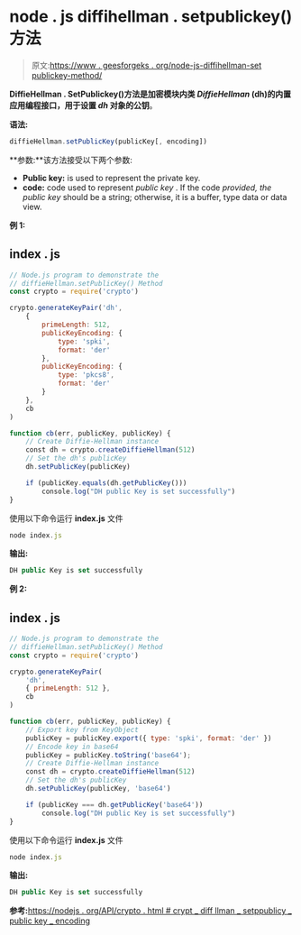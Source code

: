 # node . js diffihellman . setpublickey()方法

> 原文:[https://www . geesforgeks . org/node-js-diffihellman-set publickey-method/](https://www.geeksforgeeks.org/node-js-diffiehellman-setpublickey-method/)

**DiffieHellman . SetPublickey()**方法是加密模块内类 *DiffieHellman* (dh)的内置应用编程接口，用于设置 *dh* 对象的**公钥**。

**语法:**

```js
diffieHellman.setPublicKey(publicKey[, encoding])
```

**参数:**该方法接受以下两个参数:

*   **Public key:** is used to represent the private key.
*   **code:** code used to represent *public key* . If the code *provided, the public key* should be a string; otherwise, it is a buffer, type data or data view.

**例 1:**

## index . js

```js
// Node.js program to demonstrate the
// diffieHellman.setPublicKey() Method
const crypto = require('crypto')

crypto.generateKeyPair('dh',
    {
        primeLength: 512,
        publicKeyEncoding: {
            type: 'spki',
            format: 'der'
        },
        publicKeyEncoding: {
            type: 'pkcs8',
            format: 'der'
        }
    },
    cb
)

function cb(err, publicKey, publicKey) {
    // Create Diffie-Hellman instance
    const dh = crypto.createDiffieHellman(512)
    // Set the dh's publicKey
    dh.setPublicKey(publicKey)

    if (publicKey.equals(dh.getPublicKey()))
        console.log("DH public Key is set successfully")
}
```

使用以下命令运行 **index.js** 文件

```js
node index.js
```

**输出:**

```js
DH public Key is set successfully
```

**例 2:**

## index . js

```js
// Node.js program to demonstrate the
// diffieHellman.setPublicKey() Method
const crypto = require('crypto')

crypto.generateKeyPair(
    'dh',
    { primeLength: 512 },
    cb
)

function cb(err, publicKey, publicKey) {
    // Export key from KeyObject
    publicKey = publicKey.export({ type: 'spki', format: 'der' })
    // Encode key in base64
    publicKey = publicKey.toString('base64');
    // Create Diffie-Hellman instance
    const dh = crypto.createDiffieHellman(512)
    // Set the dh's publicKey
    dh.setPublicKey(publicKey, 'base64')

    if (publicKey === dh.getPublicKey('base64'))
        console.log("DH public Key is set successfully")
}
```

使用以下命令运行 **index.js** 文件

```js
node index.js
```

**输出:**

```js
DH public Key is set successfully
```

**参考:**[https://nodejs . org/API/crypto . html # crypt _ diff llman _ setppublicy _ public key _ encoding](https://nodejs.org/api/crypto.html#crypto_diffiehellman_setpublickey_publickey_encoding)